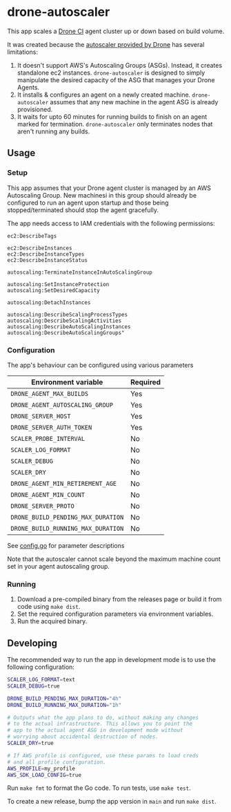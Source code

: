 # drone-autoscaler
This app scales a [Drone CI](https://drone.io/) agent cluster up or down based on build volume.

It was created because the [autoscaler provided by Drone](https://github.com/drone/autoscaler) has several limitations:
1. It doesn't support AWS's Autoscaling Groups (ASGs). Instead, it creates standalone ec2 instances. `drone-autoscaler` is designed to simply manipulate the desired capacity of the ASG that manages your Drone Agents.
2. It installs & configures an agent on a newly created machine. `drone-autoscaler` assumes that any new machine in the agent ASG is already provisioned.
3. It waits for upto 60 minutes for running builds to finish on an agent marked for termination. `drone-autoscaler` only terminates nodes that aren't running any builds.

## Usage
### Setup
This app assumes that your Drone agent cluster is managed by an AWS Autoscaling Group. New machinesi in this group should already be configured to run an agent upon startup and those being stopped/terminated should stop the agent gracefully.

The app needs access to IAM credentials with the following permissions:
```
ec2:DescribeTags

ec2:DescribeInstances
ec2:DescribeInstanceTypes
ec2:DescribeInstanceStatus

autoscaling:TerminateInstanceInAutoScalingGroup

autoscaling:SetInstanceProtection
autoscaling:SetDesiredCapacity

autoscaling:DetachInstances

autoscaling:DescribeScalingProcessTypes
autoscaling:DescribeScalingActivities
autoscaling:DescribeAutoScalingInstances
autoscaling:DescribeAutoScalingGroups"
```

### Configuration
The app's behaviour can be configured using various parameters

| Environment variable | Required |
| --- | ---- |
| `DRONE_AGENT_MAX_BUILDS` | Yes |
| `DRONE_AGENT_AUTOSCALING_GROUP` | Yes |
| `DRONE_SERVER_HOST` | Yes |
| `DRONE_SERVER_AUTH_TOKEN` | Yes |
| `SCALER_PROBE_INTERVAL` | No |
| `SCALER_LOG_FORMAT` | No |
| `SCALER_DEBUG` | No |
| `SCALER_DRY` | No |
| `DRONE_AGENT_MIN_RETIREMENT_AGE` | No |
| `DRONE_AGENT_MIN_COUNT` | No |
| `DRONE_SERVER_PROTO` | No |
| `DRONE_BUILD_PENDING_MAX_DURATION` | No |
| `DRONE_BUILD_RUNNING_MAX_DURATION` | No |

See [config.go](config/config.go) for parameter descriptions

Note that the autoscaler cannot scale beyond the maximum machine count set in your agent autoscaling group.

### Running
1. Download a pre-compiled binary from the releases page or build it from code using `make dist`.
2. Set the required configuration parameters via environment variables.
3. Run the acquired binary.

## Developing
The recommended way to run the app in development mode is to use the following configuration:
```bash
SCALER_LOG_FORMAT=text
SCALER_DEBUG=true

DRONE_BUILD_PENDING_MAX_DURATION="4h"
DRONE_BUILD_RUNNING_MAX_DURATION="1h"

# Outputs what the app plans to do, without making any changes
# to the actual infrastructure. This allows you to point the
# app to the actual agent ASG in development mode without
# worrying about accidental destruction of nodes. 
SCALER_DRY=true

# If AWS profile is configured, use these params to load creds
# and all profile configuration.
AWS_PROFILE=my_profile
AWS_SDK_LOAD_CONFIG=true
```

Run `make fmt` to format the Go code. To run tests, use `make test`.

To create a new release, bump the app version in `main` and run `make dist`.
